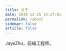 ```yaml
---
title: 关于
date: 2019-12-25 14:27:01
permalink: /about
sidebar: false
article: false
---
```

JayeZhu，前端工程师。

